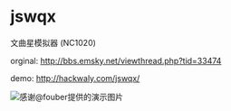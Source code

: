 jswqx
=====

文曲星模拟器 (NC1020)

orginal: http://bbs.emsky.net/viewthread.php?tid=33474

demo: http://hackwaly.com/jswqx/

![感谢@fouber提供的演示图片](http://ww4.sinaimg.cn/large/6767ed9agw1evhjy1jivig20c109rk4t.gif)
